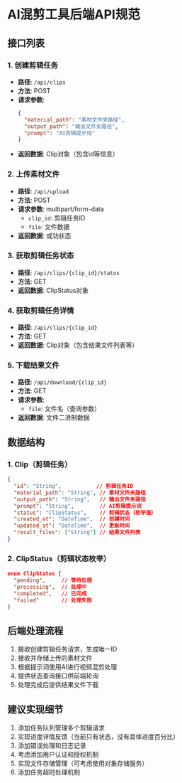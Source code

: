 # AI混剪工具后端API规范

## 接口列表

### 1. 创建剪辑任务
- **路径**: `/api/clips`
- **方法**: POST
- **请求参数**:
  ```json
  {
    "material_path": "素材文件夹路径",
    "output_path": "输出文件夹路径",
    "prompt": "AI剪辑提示词"
  }
  ```
- **返回数据**: Clip对象（包含id等信息）

### 2. 上传素材文件
- **路径**: `/api/upload`
- **方法**: POST
- **请求参数**: multipart/form-data
  - `clip_id`: 剪辑任务ID
  - `file`: 文件数据
- **返回数据**: 成功状态

### 3. 获取剪辑任务状态
- **路径**: `/api/clips/{clip_id}/status`
- **方法**: GET
- **返回数据**: ClipStatus对象

### 4. 获取剪辑任务详情
- **路径**: `/api/clips/{clip_id}`
- **方法**: GET
- **返回数据**: Clip对象（包含结果文件列表等）

### 5. 下载结果文件
- **路径**: `/api/download/{clip_id}`
- **方法**: GET
- **请求参数**: 
  - `file`: 文件名（查询参数）
- **返回数据**: 文件二进制数据

## 数据结构

### 1. Clip（剪辑任务）
```json
{
  "id": "String",           // 剪辑任务ID
  "material_path": "String", // 素材文件夹路径
  "output_path": "String",   // 输出文件夹路径
  "prompt": "String",        // AI剪辑提示词
  "status": "ClipStatus",    // 剪辑状态（枚举值）
  "created_at": "DateTime",  // 创建时间
  "updated_at": "DateTime",  // 更新时间
  "result_files": ["String"] // 结果文件列表
}
```

### 2. ClipStatus（剪辑状态枚举）
```json
enum ClipStatus {
  "pending",     // 等待处理
  "processing",  // 处理中
  "completed",   // 已完成
  "failed"       // 处理失败
}
```

## 后端处理流程
1. 接收创建剪辑任务请求，生成唯一ID
2. 接收并存储上传的素材文件
3. 根据提示词使用AI进行视频混剪处理
4. 提供状态查询接口供前端轮询
5. 处理完成后提供结果文件下载

## 建议实现细节
1. 添加任务队列管理多个剪辑请求
2. 实现进度详情反馈（当前只有状态，没有具体进度百分比）
3. 添加错误处理和日志记录
4. 考虑添加用户认证和授权机制
5. 实现文件存储管理（可考虑使用对象存储服务）
6. 添加任务超时处理机制
